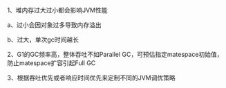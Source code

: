 1、堆内存过大过小都会影响JVM性能

a、过小会因对象过多导致内存溢出

b、过大，单次gc时间越长

2、G1的GC频率高，整体吞吐不如Parallel GC，可预估指定matespace初始值，防止matespace扩容引起Full GC

3、根据吞吐优先或者响应时间优先来定制不同的JVM调优策略

